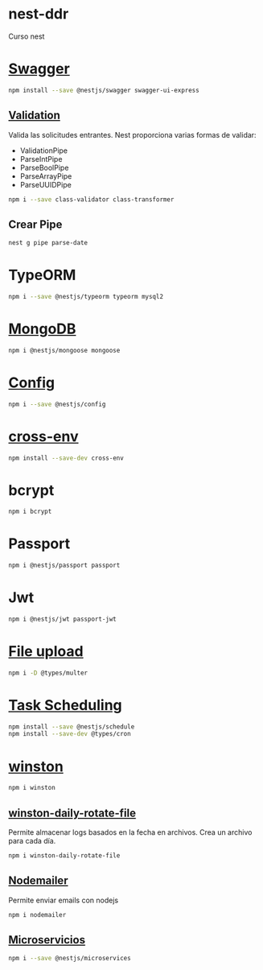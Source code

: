 # nest-ddr

Curso nest

# [Swagger](https://docs.nestjs.com/openapi/introduction)

```sh
npm install --save @nestjs/swagger swagger-ui-express
```

## [Validation](https://docs.nestjs.com/techniques/validation)

Valida las solicitudes entrantes. Nest proporciona varias formas de validar:

-   ValidationPipe
-   ParseIntPipe
-   ParseBoolPipe
-   ParseArrayPipe
-   ParseUUIDPipe

```sh
npm i --save class-validator class-transformer
```

## Crear Pipe

```sh
nest g pipe parse-date
```

# TypeORM

```sh
npm i --save @nestjs/typeorm typeorm mysql2
```

# [MongoDB](https://docs.nestjs.com/techniques/mongodb)

```sh
npm i @nestjs/mongoose mongoose
```

# [Config](https://docs.nestjs.com/techniques/configuration)

```sh
npm i --save @nestjs/config
```

# [cross-env](https://www.npmjs.com/package/cross-env)

```sh
npm install --save-dev cross-env
```

# bcrypt

```sh
npm i bcrypt
```

# Passport

```sh
npm i @nestjs/passport passport
```

# Jwt

```sh
npm i @nestjs/jwt passport-jwt
```

# [File upload](https://docs.nestjs.com/techniques/file-upload)

```sh
npm i -D @types/multer
```

# [Task Scheduling](https://docs.nestjs.com/techniques/task-scheduling)

```sh
npm install --save @nestjs/schedule
npm install --save-dev @types/cron
```

# [winston](https://www.npmjs.com/package/winston)

```sh
npm i winston
```

## [winston-daily-rotate-file](https://www.npmjs.com/package/winston-daily-rotate-file)

Permite almacenar logs basados en la fecha en archivos. Crea un archivo para cada día.

```sh
npm i winston-daily-rotate-file
```

## [Nodemailer](https://www.npmjs.com/package/nodemailer)

Permite enviar emails con nodejs

```sh
npm i nodemailer
```

## [Microservicios](https://docs.nestjs.com/microservices/basics)

```sh
npm i --save @nestjs/microservices
```
